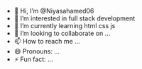 - 👋 Hi, I’m @Niyasahamed06
- 👀 I’m interested in full stack development
- 🌱 I’m currently learning html css js
- 💞️ I’m looking to collaborate on ...
- 📫 How to reach me ...
- 😄 Pronouns: ...
- ⚡ Fun fact: ...

<!---
Niyasahamed06/Niyasahamed06 is a ✨ special ✨ repository because its `README.md` (this file) appears on your GitHub profile.
You can click the Preview link to take a look at your changes.
--->
